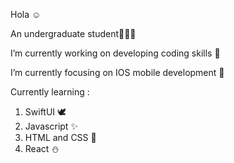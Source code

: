 Hola ☺️

 An undergraduate student👩🏻‍🎓
 
 I’m currently working on developing coding skills 👾
 
 I’m currently focusing on IOS mobile development 📱
 
 Currently learning :
 1. SwiftUI 🕊️
 2. Javascript ✨
 3. HTML and CSS 🌱
 4. React ⛄️
